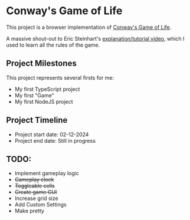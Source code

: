 # Conway's Game of Life

This project is a browser implementation of [Conway's Game of Life](https://en.wikipedia.org/wiki/Conway%27s_Game_of_Life).

A massive shout-out to Eric Steinhart's [explanation/tutorial video](https://www.youtube.com/watch?v=ouipbDkwHWA), which I used to learn all the rules of the game.

## Project Milestones

This project represents several firsts for me:

- My first TypeScript project
- My first "Game"
- My first NodeJS project

## Project Timeline

- Project start date: 02-12-2024
- Project end date: Still in progress

## TODO:

- Implement gameplay logic
- ~~Gameplay clock~~
- ~~Toggleable cells~~
- ~~Create game GUI~~
- Increase grid size
- Add Custom Settings
- Make pretty